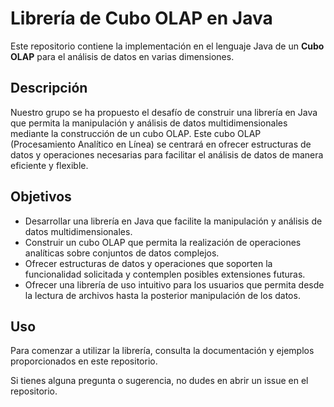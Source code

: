 # Librería de Cubo OLAP en Java

Este repositorio contiene la implementación en el lenguaje Java de un **Cubo OLAP** para el análisis de datos 
en varias dimensiones.

## Descripción

Nuestro grupo se ha propuesto el desafío de construir una librería en Java que permita la manipulación y análisis de datos multidimensionales mediante la construcción de un cubo OLAP. Este cubo OLAP (Procesamiento Analítico en Línea) se centrará en ofrecer estructuras de datos y operaciones necesarias para facilitar el análisis de datos de manera eficiente y flexible.

## Objetivos 

- Desarrollar una librería en Java que facilite la manipulación y análisis de datos multidimensionales.
- Construir un cubo OLAP que permita la realización de operaciones analíticas sobre conjuntos de datos complejos.
- Ofrecer estructuras de datos y operaciones que soporten la funcionalidad solicitada y contemplen posibles extensiones futuras.
- Ofrecer una librería de uso intuitivo para los usuarios que permita desde la lectura de archivos hasta la posterior
manipulación de los datos.

## Uso

Para comenzar a utilizar la librería, consulta la documentación y ejemplos proporcionados en este repositorio.

Si tienes alguna pregunta o sugerencia, no dudes en abrir un issue en el repositorio.
